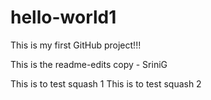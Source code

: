 # hello-world1
This is my first GitHub project!!!

This is the readme-edits copy - SriniG

This is to test squash 1
This is to test squash 2
